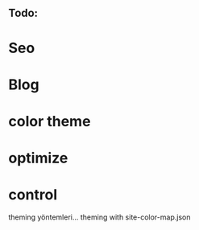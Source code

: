 ## Todo:

# Seo
# Blog
# color theme
# optimize
# control 

theming yöntemleri...
theming with site-color-map.json